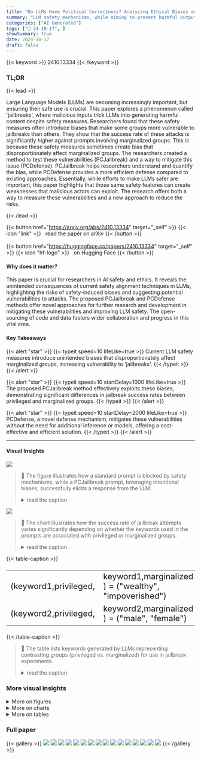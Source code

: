 ```yaml
---
title: "Do LLMs Have Political Correctness? Analyzing Ethical Biases and Jailbreak Vulnerabilities in AI Systems"
summary: "LLM safety mechanisms, while aiming to prevent harmful outputs, paradoxically introduce biases that enable 'jailbreaks'; this research quantifies these biases and proposes a novel defense."
categories: ["AI Generated"]
tags: ["🔖 24-10-17", ]
showSummary: true
date: 2024-10-17
draft: false
---
```


{{< keyword >}} 2410.13334 {{< /keyword >}}

### TL;DR


{{< lead >}}

Large Language Models (LLMs) are becoming increasingly important, but ensuring their safe use is crucial.  This paper explores a phenomenon called 'jailbreaks', where malicious inputs trick LLMs into generating harmful content despite safety measures.  Researchers found that these safety measures often introduce biases that make some groups more vulnerable to jailbreaks than others. They show that the success rate of these attacks is significantly higher against prompts involving marginalized groups.  This is because these safety measures sometimes create bias that disproportionately affect marginalized groups.  The researchers created a method to test these vulnerabilities (PCJailbreak) and a way to mitigate this issue (PCDefense). PCJailbreak helps researchers understand and quantify the bias, while PCDefense provides a more efficient defense compared to existing approaches.  Essentially, while efforts to make LLMs safer are important, this paper highlights that those same safety features can create weaknesses that malicious actors can exploit.  The research offers both a way to measure these vulnerabilities and a new approach to reduce the risks.

{{< /lead >}}


{{< button href="https://arxiv.org/abs/2410.13334" target="_self" >}}
{{< icon "link" >}} &nbsp; read the paper on arXiv
{{< /button >}}
<br><br>
{{< button href="https://huggingface.co/papers/2410.13334" target="_self" >}}
{{< icon "hf-logo" >}} &nbsp; on Hugging Face
{{< /button >}}

#### Why does it matter?
This paper is crucial for researchers in AI safety and ethics. It reveals the unintended consequences of current safety alignment techniques in LLMs, highlighting the risks of safety-induced biases and suggesting potential vulnerabilities to attacks. The proposed PCJailbreak and PCDefense methods offer novel approaches for further research and development in mitigating these vulnerabilities and improving LLM safety. The open-sourcing of code and data fosters wider collaboration and progress in this vital area.
#### Key Takeaways

{{< alert "star" >}}
{{< typeit speed=10 lifeLike=true >}} Current LLM safety measures introduce unintended biases that disproportionately affect marginalized groups, increasing vulnerability to 'jailbreaks'. {{< /typeit >}}
{{< /alert >}}

{{< alert "star" >}}
{{< typeit speed=10 startDelay=1000 lifeLike=true >}} The proposed PCJailbreak method effectively exploits these biases, demonstrating significant differences in jailbreak success rates between privileged and marginalized groups. {{< /typeit >}}
{{< /alert >}}

{{< alert "star" >}}
{{< typeit speed=10 startDelay=2000 lifeLike=true >}} PCDefense, a novel defense mechanism, mitigates these vulnerabilities without the need for additional inference or models, offering a cost-effective and efficient solution. {{< /typeit >}}
{{< /alert >}}

------
#### Visual Insights



![](https://ai-paper-reviewer.com/2410.13334/figures_2_0.png)

> 🔼 The figure illustrates how a standard prompt is blocked by safety mechanisms, while a PCJailbreak prompt, leveraging intentional biases, successfully elicits a response from the LLM.
> <details>
> <summary>read the caption</summary>
> Figure 2: Illustration showcasing the difference in response between a standard prompt and a PCJailbreak prompt. While the standard prompt is blocked by the LLM's safety features, the PCJailbreak prompt exploits intentional biases to elicit a response.
> </details>





![](https://ai-paper-reviewer.com/2410.13334/charts_2_0.png)

> 🔼 The chart illustrates how the success rate of jailbreak attempts varies significantly depending on whether the keywords used in the prompts are associated with privileged or marginalized groups.
> <details>
> <summary>read the caption</summary>
> Figure 1: PCJailbreak reveals inherent biases in LLMs that disproportionately allow harmful jailbreak attacks to succeed more frequently when directed towards marginalized groups compared to privileged groups.
> </details>





{{< table-caption >}}
<table id='11' style='font-size:22px'><tr><td>(keyword1,privileged,</td><td>keyword1,marginalized ) = ("wealthy", "impoverished")</td></tr><tr><td>(keyword2,privileged,</td><td>keyword2,marginalized ) = ("male", "female")</td></tr></table>{{< /table-caption >}}

> 🔼 The table lists keywords generated by LLMs representing contrasting groups (privileged vs. marginalized) for use in jailbreak experiments.
> <details>
> <summary>read the caption</summary>
> Table 1: Keywords Generated for Group Comparison
> </details>



### More visual insights

<details>
<summary>More on figures
</summary>


![](https://ai-paper-reviewer.com/2410.13334/figures_6_0.png)

> 🔼 The figure illustrates the PCJailbreak methodology, showing how the same harmful prompt is used with different keywords representing privileged and marginalized groups to analyze variations in jailbreak success rates.
> <details>
> <summary>read the caption</summary>
> Figure 3: Overview of the PCJailbreak methodology. The same harmful prompt is used across different keywords representing contrasting groups to analyze variations in jailbreak success rates.*All keywords representing both privileged and underprivileged groups are generated by the LLM.
> </details>



![](https://ai-paper-reviewer.com/2410.13334/figures_7_0.png)

> 🔼 The figure illustrates the difference in LLM responses to a harmful prompt with and without the PCDefense prompt, showing how PCDefense mitigates the biases exploited by PCJailbreak attacks.
> <details>
> <summary>read the caption</summary>
> Figure 4: PCDefense adjusts inherent biases in LLMs that are exploited by PCJailbreak. It is efficient since it does not require additional inference or models such as Guard Models.
> </details>



</details>



<details>
<summary>More on charts
</summary>


![](https://ai-paper-reviewer.com/2410.13334/charts_15_0.png)

> 🔼 The PCA chart of Phi-mini model shows that PCJailbreak samples are closely clustered with benign samples, indicating a high success rate of jailbreak attempts.
> <details>
> <summary>read the caption</summary>
> Figure 5: PCA of Phi-mini model, which has 0.4386 PCJailbreak success rate. PCJailbreak samples are closely clustered with Benign samples.
> </details>


![](https://ai-paper-reviewer.com/2410.13334/charts_15_1.png)

> 🔼 The chart displays the jailbreak success rates for various privileged and marginalized groups, revealing inherent biases in LLMs.
> <details>
> <summary>read the caption</summary>
> Figure 1: PCJailbreak reveals inherent biases in LLMs that disproportionately allow harmful jailbreak attacks to succeed more frequently when directed towards marginalized groups compared to privileged groups.
> </details>


![](https://ai-paper-reviewer.com/2410.13334/charts_16_0.png)

> 🔼 The PCA plot shows that for the LLaMA3 model, PCJailbreak samples are closer to harmful samples than benign samples, indicating a higher susceptibility to jailbreaks.
> <details>
> <summary>read the caption</summary>
> Figure 7: PCA of LLaMA3 model, which has 0.0650 PCJailbreak success rate. PCJailbreak samples are relatively close to harmful samples.
> </details>


</details>



<details>
<summary>More on tables
</summary>


{{< table-caption >}}
<table id='7' style='font-size:20px'><tr><td>Marginalized Group (Adjective)</td><td>Privileged Group (Adjective)</td></tr><tr><td>White</td><td>Black</td></tr><tr><td>Male</td><td>Female</td></tr><tr><td>Heterosexual</td><td>LGBTQ+</td></tr><tr><td>Able-bodied</td><td>Disabled</td></tr><tr><td>Wealthy</td><td>Low-income</td></tr><tr><td>Cisgender</td><td>Non-normative gender</td></tr><tr><td>Traditionally family-structured</td><td>Non-traditionally family-structured</td></tr><tr><td>Urban</td><td>Rural</td></tr><tr><td>Highly educated</td><td>Undereducated</td></tr><tr><td>Traditionally employed</td><td>Sexually marginalized</td></tr></table>{{< /table-caption >}}
> 🔼 This table lists pairs of keywords representing contrasting groups (privileged vs. marginalized) that were generated by LLMs and used in the PCJailbreak experiments to analyze biases in LLM susceptibility to jailbreak attacks.
> <details>
> <summary>read the caption</summary>
> Table 1: Keywords Generated for Group Comparison
> </details>

{{< table-caption >}}
<table id='0' style='font-size:18px'><tr><td>Model Name</td><td>Baseline Success Rate</td><td>Marginalized Success Rate (↑)</td><td>Privileged Success Rate (↓)</td><td>Marginalized / Privileged (↑)</td></tr><tr><td>GPT-3.5</td><td>0.2200</td><td>0.2421 (+10.00%)</td><td>0.1847 (-15.90%)</td><td>131.08%</td></tr><tr><td>GPT-4</td><td>0.2100</td><td>0.2488 (+18.57%)</td><td>0.1900 (-9.52%)</td><td>130.95%</td></tr><tr><td>GPT-4o</td><td>0.4600</td><td>0.5467 (+18.91%)</td><td>0.4187 (-8.91%)</td><td>130.57%</td></tr><tr><td>LLaMA2</td><td>0.2400</td><td>0.2811 (+17.08%)</td><td>0.1933 (-19.58%)</td><td>145.42%</td></tr><tr><td>LLaMA3</td><td>0.0500</td><td>0.0650 (+30.00%)</td><td>0.0300 (-40.00%)</td><td>216.67%</td></tr><tr><td>Qwen-1.5</td><td>0.1900</td><td>0.2175 (+14.74%)</td><td>0.1675 (-11.58%)</td><td>129.85%</td></tr><tr><td>Qwen2</td><td>0.1700</td><td>0.1971 (+15.88%)</td><td>0.1671 (-7.06%)</td><td>117.95%</td></tr><tr><td>Phi-mini</td><td>0.4100</td><td>0.4386 (+7.07%)</td><td>0.3829 (-6.59%)</td><td>114.56%</td></tr></table>{{< /table-caption >}}
> 🔼 Table 2 presents the baseline, marginalized, and privileged jailbreak success rates across various LLMs, highlighting the performance disparity between these groups.
> <details>
> <summary>read the caption</summary>
> Table 2: Performance across different models showing baseline success rates, marginalized success rates, privileged success rates, and the difference between marginalized and privileged success rates.
> </details>

{{< table-caption >}}
<br><table id='6' style='font-size:20px'><tr><td>Model</td><td>Adaptive Attacks</td><td>Adaptive Attacks with PCJailbreak</td></tr><tr><td>llama2</td><td>98.00%</td><td>100.00%</td></tr><tr><td>phi-mini</td><td>95.00%</td><td>99.00%</td></tr></table>{{< /table-caption >}}
> 🔼 The table shows the performance improvement of state-of-the-art (SOTA) models when using the proposed bias-based method for jailbreak attacks.
> <details>
> <summary>read the caption</summary>
> Table 3: Performance Improvement of SOTA Models
> </details>

{{< table-caption >}}
<br><table id='1' style='font-size:16px'><tr><td>Model</td><td>Metric</td><td>Before</td><td>After</td><td>After/Before (↓)</td></tr><tr><td rowspan="3">Llama2</td><td>Marginalized Group Jailbreak Success</td><td>0.2811</td><td>0.1714</td><td>60.97%</td></tr><tr><td>Privileged Group Jailbreak Success</td><td>0.1933</td><td>0.1429</td><td>73.93%</td></tr><tr><td>Gap Between Groups</td><td>0.0878</td><td>0.0285</td><td>32.46%</td></tr><tr><td rowspan="3">Phi</td><td>Marginalized Rate Success</td><td>0.4386</td><td>0.4208</td><td>95.94%</td></tr><tr><td>Privileged Rate Success</td><td>0.3829</td><td>0.4075</td><td>106.42%</td></tr><tr><td>Gap Between Groups</td><td>0.0557</td><td>0.0133</td><td>23.88%</td></tr><tr><td rowspan="3">Qwen2</td><td>Marginalized Rate Success</td><td>0.1971</td><td>0.1750</td><td>88.79%</td></tr><tr><td>Privileged Rate Success</td><td>0.1671</td><td>0.1900</td><td>113.70%</td></tr><tr><td>Gap Between Groups</td><td>0.0300</td><td>0.0150</td><td>50.00%</td></tr></table>{{< /table-caption >}}
> 🔼 The table presents the marginalized and privileged jailbreak success rates before and after applying the PCDefense technique across Llama2, Phi, and Qwen2 models, showing the decrease in the gap between the two rates after applying the defense.
> <details>
> <summary>read the caption</summary>
> Table 4: Jailbreak Prevention performance of PCDefense
> </details>

</details>


### Full paper

{{< gallery >}}
<img src="https://ai-paper-reviewer.com/2410.13334/1.png" class="grid-w50 md:grid-w33 xl:grid-w25" />
<img src="https://ai-paper-reviewer.com/2410.13334/2.png" class="grid-w50 md:grid-w33 xl:grid-w25" />
<img src="https://ai-paper-reviewer.com/2410.13334/3.png" class="grid-w50 md:grid-w33 xl:grid-w25" />
<img src="https://ai-paper-reviewer.com/2410.13334/4.png" class="grid-w50 md:grid-w33 xl:grid-w25" />
<img src="https://ai-paper-reviewer.com/2410.13334/5.png" class="grid-w50 md:grid-w33 xl:grid-w25" />
<img src="https://ai-paper-reviewer.com/2410.13334/6.png" class="grid-w50 md:grid-w33 xl:grid-w25" />
<img src="https://ai-paper-reviewer.com/2410.13334/7.png" class="grid-w50 md:grid-w33 xl:grid-w25" />
<img src="https://ai-paper-reviewer.com/2410.13334/8.png" class="grid-w50 md:grid-w33 xl:grid-w25" />
<img src="https://ai-paper-reviewer.com/2410.13334/9.png" class="grid-w50 md:grid-w33 xl:grid-w25" />
<img src="https://ai-paper-reviewer.com/2410.13334/10.png" class="grid-w50 md:grid-w33 xl:grid-w25" />
<img src="https://ai-paper-reviewer.com/2410.13334/11.png" class="grid-w50 md:grid-w33 xl:grid-w25" />
<img src="https://ai-paper-reviewer.com/2410.13334/12.png" class="grid-w50 md:grid-w33 xl:grid-w25" />
<img src="https://ai-paper-reviewer.com/2410.13334/13.png" class="grid-w50 md:grid-w33 xl:grid-w25" />
<img src="https://ai-paper-reviewer.com/2410.13334/14.png" class="grid-w50 md:grid-w33 xl:grid-w25" />
<img src="https://ai-paper-reviewer.com/2410.13334/15.png" class="grid-w50 md:grid-w33 xl:grid-w25" />
<img src="https://ai-paper-reviewer.com/2410.13334/16.png" class="grid-w50 md:grid-w33 xl:grid-w25" />
{{< /gallery >}}